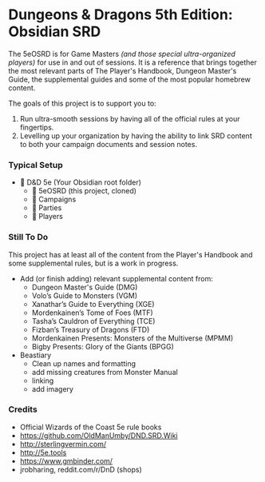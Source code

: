 # Dungeons & Dragons 5th Edition: Obsidian SRD

The 5eOSRD is for Game Masters *(and those special ultra-organized players)* for use in and out of sessions. It is a reference that brings together the most relevant parts of The Player's Handbook, Dungeon Master's Guide, the supplemental guides and some of the most popular homebrew content. 

The goals of this project is to support you to:
1. Run ultra-smooth sessions by having all of the official rules at your fingertips.
2. Levelling up your organization by having the ability to link SRD content to both your campaign documents and session notes.

### Typical Setup
- 📁 D&D 5e (Your Obsidian root folder)
	- 📁 5eOSRD (this project, cloned)
	- 📁 Campaigns
	- 📁 Parties
	- 📁 Players

### Still To Do
This project has at least all of the content from the Player's Handbook and some supplemental rules, but is a work in progress.

- Add (or finish adding) relevant supplemental content from:
	- Dungeon Master's Guide (DMG)
	- Volo’s Guide to Monsters (VGM)
	- Xanathar’s Guide to Everything (XGE)
	- Mordenkainen’s Tome of Foes (MTF)
	- Tasha’s Cauldron of Everything (TCE)
	- Fizban’s Treasury of Dragons (FTD)
	- Mordenkainen Presents: Monsters of the Multiverse (MPMM)
	- Bigby Presents: Glory of the Giants (BPGG)
- Beastiary
	- Clean up names and formatting
	- add missing creatures from Monster Manual
	- linking
	- add imagery

### Credits
- Official Wizards of the Coast 5e rule books
- https://github.com/OldManUmby/DND.SRD.Wiki
- http://sterlingvermin.com/
- http://5e.tools 
- https://www.gmbinder.com/
- jrobharing, reddit.com/r/DnD (shops)
